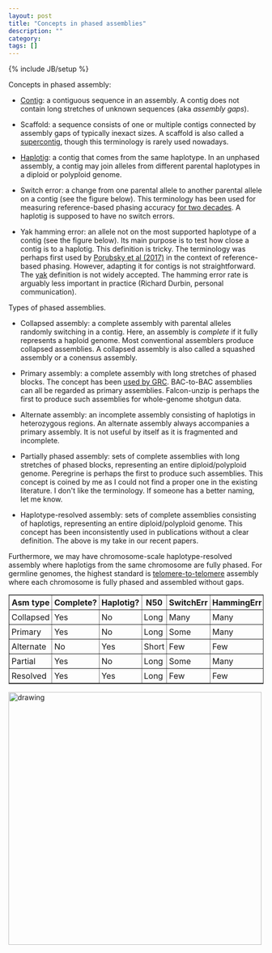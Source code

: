 ```yaml
---
layout: post
title: "Concepts in phased assemblies"
description: ""
category: 
tags: []
---
```

{% include JB/setup %}

Concepts in phased assembly:

* [Contig][contig]: a contiguous sequence in an assembly. A contig does not
  contain long stretches of unknown sequences (aka *assembly gaps*).

* Scaffold: a sequence consists of one or multiple contigs connected by
  assembly gaps of typically inexact sizes. A scaffold is also called a
  [supercontig][scontig], though this terminology is rarely used nowadays.

* [Haplotig][haplotig]: a contig that comes from the same haplotype. In an
  unphased assembly, a contig may join alleles from different parental
  haplotypes in a diploid or polyploid genome.

* Switch error: a change from one parental allele to another parental allele on
  a contig (see the figure below). This terminology has been used for measuring
  reference-based phasing accuracy [for two decades][switch]. A haplotig is
  supposed to have no switch errors.

* Yak hamming error: an allele not on the most supported haplotype of a
  contig (see the figure below). Its main purpose is to test how close a contig is
  to a haplotig. This definition is tricky. The terminology was perhaps first
  used by [Porubsky et al (2017)][hamming] in the context of reference-based
  phasing. However, adapting it for contigs is not straightforward. The
  [yak][yak] definition is not widely accepted. The hamming error rate is
  arguably less important in practice (Richard Durbin, personal communication).

Types of phased assemblies. 

* Collapsed assembly: a complete assembly with parental alleles randomly
  switching in a contig. Here, an assembly is *complete* if it fully represents
  a haploid genome. Most conventional assemblers produce collapsed assemblies.
  A collapsed assembly is also called a squashed assembly or a conensus
  assembly.

* Primary assembly: a complete assembly with long stretches of phased blocks.
  The concept has been [used by GRC][grc-def]. BAC-to-BAC assemblies can all be
  regarded as primary assemblies. Falcon-unzip is perhaps the first to produce
  such assemblies for whole-genome shotgun data.

* Alternate assembly: an incomplete assembly consisting of haplotigs in
  heterozygous regions. An alternate assembly always accompanies a primary
  assembly. It is not useful by itself as it is fragmented and incomplete.

* Partially phased assembly: sets of complete assemblies with long stretches
  of phased blocks, representing an entire diploid/polyploid genome. Peregrine
  is perhaps the first to produce such assemblies.  This concept is coined by
  me as I could not find a proper one in the existing literature. I don't like
  the terminology. If someone has a better naming, let me know.

* Haplotype-resolved assembly: sets of complete assemblies consisting of
  haplotigs, representing an entire diploid/polyploid genome. This concept has
  been inconsistently used in publications without a clear definition. The
  above is my take in our recent papers.

Furthermore, we may have chromosome-scale haplotype-resolved assembly where
haplotigs from the same chromosome are fully phased. For germline genomes,
the highest standard is [telomere-to-telomere][t2t] assembly where each
chromosome is fully phased and assembled without gaps.

<style> .extable td,th { padding: 4px; } </style>
<table border="1" class="extable">
<tr><th>Asm type </th><th>Complete?</th><th>Haplotig?</th><th>N50  </th><th>SwitchErr</th><th>HammingErr</th></tr>
<tr><td>Collapsed</td><td>Yes      </td><td>No       </td><td>Long </td><td>Many     </td><td>Many      </td></tr>
<tr><td>Primary  </td><td>Yes      </td><td>No       </td><td>Long </td><td>Some     </td><td>Many      </td></tr>
<tr><td>Alternate</td><td>No       </td><td>Yes      </td><td>Short</td><td>Few      </td><td>Few       </td></tr>
<tr><td>Partial  </td><td>Yes      </td><td>No       </td><td>Long </td><td>Some     </td><td>Many      </td></tr>
<tr><td>Resolved </td><td>Yes      </td><td>Yes      </td><td>Long </td><td>Few      </td><td>Few       </td></tr>
</table>

<img src="http://www.liheng.org/images/asmconcepts/phased-asm-flow.png" alt="drawing" width="500"/>

[contig]: https://www.genome.gov/genetics-glossary/Contig
[haplotig]: https://www.ncbi.nlm.nih.gov/books/NBK44482/
[switch]: https://pubmed.ncbi.nlm.nih.gov/12386835/
[hamming]: https://pubmed.ncbi.nlm.nih.gov/29101320/
[yak]: https://github.com/lh3/yak
[grc-def]: https://www.ncbi.nlm.nih.gov/grc/help/definitions/
[t2t]: https://github.com/nanopore-wgs-consortium/CHM13
[scontig]: https://en.wiktionary.org/wiki/supercontig
